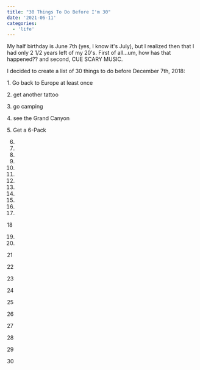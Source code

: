 ```yaml
---
title: "30 Things To Do Before I'm 30"
date: '2021-06-11'
categories:
  - 'life'
---
```


My half birthday is June 7th (yes, I know it's July), but I realized then that I had only 2 1/2 years left of my 20's. First of all...um, how has that happened?? and second, CUE SCARY MUSIC.

I decided to create a list of 30 things to do before December 7th, 2018:

1\. Go back to Europe at least once

2\. get another tattoo

3\. go camping

4\. see the Grand Canyon

5\. Get a 6-Pack

6.

7.

8.

9.

10.

11.

12.

13.

14.

15.

16.

17.

18

19.

20.

21

22

23

24

25

26

27

28

29

30
